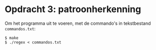 # Opdracht 3: patroonherkenning

Om het programma uit te voeren, met de commando's in tekstbestand `commandos.txt`:

    $ make
    $ ./regex < commandos.txt
    
